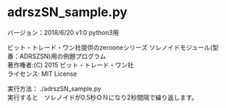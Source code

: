 # adrszSN_sample.py
バージョン：2018/6/20 v1.0  python3用  

ビット・トレード・ワン社提供のzerooneシリーズ ソレノイドモジュール(型番：ADRSZSN)用の例題プログラム  
著作権者:(C) 2015 ビット・トレード・ワン社  
ライセンス: MIT License  

実行方法： ./adrszSN_sample.py  
実行すると　ソレノイドが0.5秒ＯＮになり2秒間隔で繰り返します。  